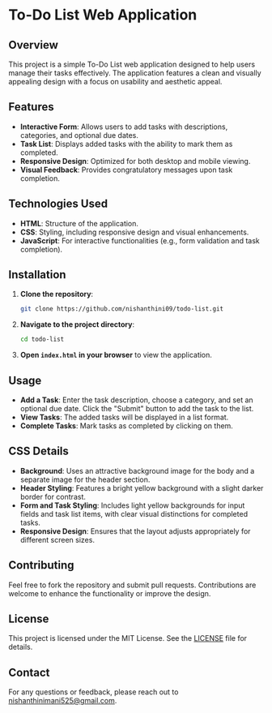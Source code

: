 # To-Do List Web Application

## Overview

This project is a simple To-Do List web application designed to help users manage their tasks effectively. The application features a clean and visually appealing design with a focus on usability and aesthetic appeal.

## Features

- **Interactive Form**: Allows users to add tasks with descriptions, categories, and optional due dates.
- **Task List**: Displays added tasks with the ability to mark them as completed.
- **Responsive Design**: Optimized for both desktop and mobile viewing.
- **Visual Feedback**: Provides congratulatory messages upon task completion.

## Technologies Used

- **HTML**: Structure of the application.
- **CSS**: Styling, including responsive design and visual enhancements.
- **JavaScript**: For interactive functionalities (e.g., form validation and task completion).

## Installation

1. **Clone the repository**:
   ```bash
   git clone https://github.com/nishanthini09/todo-list.git
   ```

2. **Navigate to the project directory**:
   ```bash
   cd todo-list
   ```

3. **Open `index.html` in your browser** to view the application.

## Usage

- **Add a Task**: Enter the task description, choose a category, and set an optional due date. Click the "Submit" button to add the task to the list.
- **View Tasks**: The added tasks will be displayed in a list format.
- **Complete Tasks**: Mark tasks as completed by clicking on them.

## CSS Details

- **Background**: Uses an attractive background image for the body and a separate image for the header section.
- **Header Styling**: Features a bright yellow background with a slight darker border for contrast.
- **Form and Task Styling**: Includes light yellow backgrounds for input fields and task list items, with clear visual distinctions for completed tasks.
- **Responsive Design**: Ensures that the layout adjusts appropriately for different screen sizes.

## Contributing

Feel free to fork the repository and submit pull requests. Contributions are welcome to enhance the functionality or improve the design.

## License

This project is licensed under the MIT License. See the [LICENSE](LICENSE) file for details.

## Contact

For any questions or feedback, please reach out to [nishanthinimani525@gmail.com](mailto:nishanthinimani525@gmail.com).
